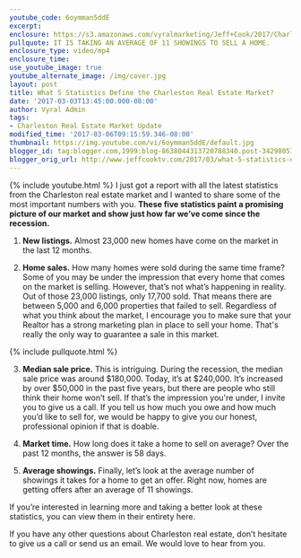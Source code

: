 ```yaml
---
youtube_code: 6oymman5ddE
excerpt:
enclosure: https://s3.amazonaws.com/vyralmarketing/Jeff+Cook/2017/Charleston+Real+Estate+Agent-+Annual+Market+Repor.mp4
pullquote: IT IS TAKING AN AVERAGE OF 11 SHOWINGS TO SELL A HOME.
enclosure_type: video/mp4
enclosure_time:
use_youtube_image: true
youtube_alternate_image: /img/cover.jpg
layout: post
title: What 5 Statistics Define the Charleston Real Estate Market?
date: '2017-03-03T13:45:00.000-08:00'
author: Vyral Admin
tags:
- Charleston Real Estate Market Update
modified_time: '2017-03-06T09:15:59.346-08:00'
thumbnail: https://img.youtube.com/vi/6oymman5ddE/default.jpg
blogger_id: tag:blogger.com,1999:blog-8638044313720788340.post-342980512855157368
blogger_orig_url: http://www.jeffcooktv.com/2017/03/what-5-statistics-define-charleston.html
---
```

{% include youtube.html %}
I just got a report with all the latest statistics from the Charleston real estate market and I wanted to share some of the most important numbers with you. **These five statistics paint a promising picture of our market and show just how far we’ve come since the recession.**

1. **New listings.** Almost 23,000 new homes have come on the market in the last 12 months.

2. **Home sales.** How many homes were sold during the same time frame? Some of you may be under the impression that every home that comes on the market is selling. However, that’s not what’s happening in reality. Out of those 23,000 listings, only 17,700 sold. That means there are between 5,000 and 6,000 properties that failed to sell. Regardless of what you think about the market, I encourage you to make sure that your Realtor has a strong marketing plan in place to sell your home. That's really the only way to guarantee a sale in this market.

{% include pullquote.html %}

3. **Median sale price.** This is intriguing. During the recession, the median sale price was around $180,000. Today, it’s at $240,000. It’s increased by over $50,000 in the past five years, but there are people who still think their home won’t sell. If that’s the impression you're under, I invite you to give us a call. If you tell us how much you owe and how much you’d like to sell for, we would be happy to give you our honest, professional opinion if that is doable.

4. **Market time.** How long does it take a home to sell on average? Over the past 12 months, the answer is 58 days.

5. **Average showings.** Finally, let’s look at the average number of showings it takes for a home to get an offer. Right now, homes are getting offers after an average of 11 showings.

If you’re interested in learning more and taking a better look at these statistics, you can view them in their entirety here.

If you have any other questions about Charleston real estate, don’t hesitate to give us a call or send us an email. We would love to hear from you.
